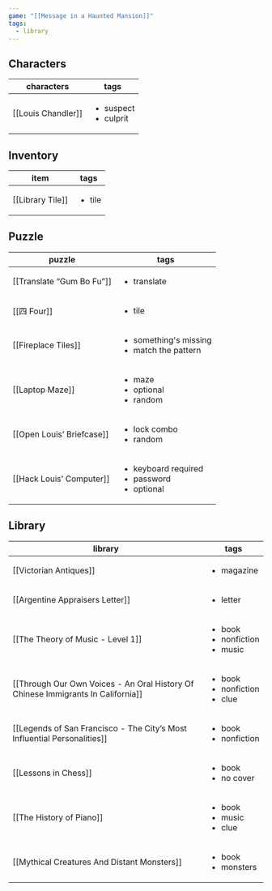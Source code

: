 ```yaml
---
game: "[[Message in a Haunted Mansion]]"
tags:
  - library
---
```

## Characters
<!-- QueryToSerialize: Table WITHOUT ID file.link as characters, tags from "content/03 MHM/Characters" where contains(environment,  [[]]) -->
<!-- SerializedQuery: Table WITHOUT ID file.link as characters, tags from "content/03 MHM/Characters" where contains(environment,  [[]]) -->

| characters                                                      | tags                                      |
| --------------------------------------------------------------- | ----------------------------------------- |
| [[Louis Chandler]] | <ul><li>suspect</li><li>culprit</li></ul> |
<!-- SerializedQuery END -->

## Inventory

<!-- QueryToSerialize: Table WITHOUT ID file.link as item, tags from "content/03 MHM/Inventory" where contains(environment,  [[]]) -->
<!-- SerializedQuery: Table WITHOUT ID file.link as item, tags from "content/03 MHM/Inventory" where contains(environment,  [[]]) -->

| item                                                       | tags                   |
| ---------------------------------------------------------- | ---------------------- |
| [[Library Tile]] | <ul><li>tile</li></ul> |
<!-- SerializedQuery END -->

## Puzzle
<!-- QueryToSerialize: Table WITHOUT ID file.link as puzzle, tags from "content/03 MHM/Puzzles" where contains(environment,  [[]]) sort tags desc -->
<!-- SerializedQuery: Table WITHOUT ID file.link as puzzle, tags from "content/03 MHM/Puzzles" where contains(environment,  [[]]) sort tags desc -->

| puzzle                                                                     | tags                                                                  |
| -------------------------------------------------------------------------- | --------------------------------------------------------------------- |
| [[Translate “Gum Bo Fu”]] | <ul><li>translate</li></ul>                                           |
| [[四 Four]]                         | <ul><li>tile</li></ul>                                                |
| [[Fireplace Tiles]]             | <ul><li>something's missing</li><li>match the pattern</li></ul>       |
| [[Laptop Maze]]                     | <ul><li>maze</li><li>optional</li><li>random</li></ul>                |
| [[Open Louis’ Briefcase]] | <ul><li>lock combo</li><li>random</li></ul>                           |
| [[Hack Louis’ Computer]]   | <ul><li>keyboard required</li><li>password</li><li>optional</li></ul> |
<!-- SerializedQuery END -->


## Library
<!-- QueryToSerialize: Table WITHOUT ID file.link as library, tags from "content/03 MHM/Library" where contains(environment,  [[]]) sort tags desc -->
<!-- SerializedQuery: Table WITHOUT ID file.link as library, tags from "content/03 MHM/Library" where contains(environment,  [[]]) sort tags desc -->

| library                                                                                                                                                                                  | tags                                                    |
| ---------------------------------------------------------------------------------------------------------------------------------------------------------------------------------------- | ------------------------------------------------------- |
| [[Victorian Antiques]]                                                                                                                     | <ul><li>magazine</li></ul>                              |
| [[Argentine Appraisers Letter]]                                                                                                   | <ul><li>letter</li></ul>                                |
| [[The Theory of Music - Level 1]]                                                                                               | <ul><li>book</li><li>nonfiction</li><li>music</li></ul> |
| [[Through Our Own Voices - An Oral History Of Chinese Immigrants In California]] | <ul><li>book</li><li>nonfiction</li><li>clue</li></ul>  |
| [[Legends of San Francisco - The City’s Most Influential Personalities]]                 | <ul><li>book</li><li>nonfiction</li></ul>               |
| [[Lessons in Chess]]                                                                                                                         | <ul><li>book</li><li>no cover</li></ul>                 |
| [[The History of Piano]]                                                                                                                 | <ul><li>book</li><li>music</li><li>clue</li></ul>       |
| [[Mythical Creatures And Distant Monsters]]                                                                           | <ul><li>book</li><li>monsters</li></ul>                 |
<!-- SerializedQuery END -->

